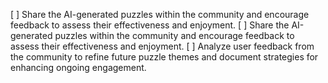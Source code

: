 [ ] Share the AI-generated puzzles within the community and encourage feedback to assess their effectiveness and enjoyment.
[ ] Share the AI-generated puzzles within the community and encourage feedback to assess their effectiveness and enjoyment.
[ ] Analyze user feedback from the community to refine future puzzle themes and document strategies for enhancing ongoing engagement.